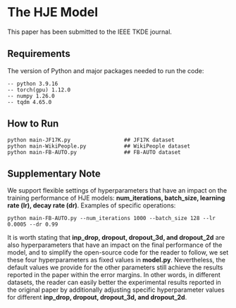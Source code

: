 # The HJE Model
This paper has been submitted to the IEEE TKDE journal.
## Requirements
The version of Python and major packages needed to run the code:
   
    -- python 3.9.16
    -- torch(gpu) 1.12.0
    -- numpy 1.26.0
    -- tqdm 4.65.0

## How to Run
```
python main-JF17K.py                 ## JF17K dataset
python main-WikiPeople.py            ## WikiPeople dataset
python main-FB-AUTO.py               ## FB-AUTO dataset
```

## Supplementary Note
We support flexible settings of hyperparameters that have an impact on the training performance of HJE models: **num_iterations, batch_size, learning rate (lr), decay rate (dr)**. Examples of specific operations:
```
python main-FB-AUTO.py --num_iterations 1000 --batch_size 128 --lr 0.0005 --dr 0.99
```
It is worth stating that **inp_drop, dropout, dropout_3d, and dropout_2d** are also hyperparameters that have an impact on the final performance of the model, and to simplify the open-source code for the reader to follow, we set these four hyperparameters as fixed values in **model.py**. Nevertheless, the default values we provide for the other parameters still achieve the results reported in the paper within the error margins. In other words, in different datasets, the reader can easily better the experimental results reported in the original paper by additionally adjusting specific hyperparameter values for different **inp_drop, dropout, dropout_3d, and dropout_2d**.
